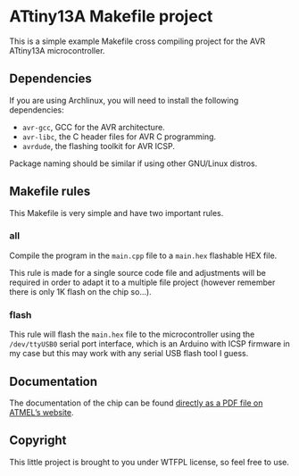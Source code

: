 # ATtiny13A Makefile project

This is a simple example Makefile cross compiling project for the AVR ATtiny13A
microcontroller.

## Dependencies

If you are using Archlinux, you will need to install the following
dependencies:

 - `avr-gcc`, GCC for the AVR architecture.
 - `avr-libc`, the C header files for AVR C programming.
 - `avrdude`, the flashing toolkit for AVR ICSP.

Package naming should be similar if using other GNU/Linux distros.

## Makefile rules

This Makefile is very simple and have two important rules.

### all

Compile the program in the `main.cpp` file to a `main.hex` flashable HEX file.

This rule is made for a single source code file and adjustments will be
required in order to adapt it to a multiple file project (however remember
there is only 1K flash on the chip so…).

### flash

This rule will flash the `main.hex` file to the microcontroller using the
`/dev/ttyUSB0` serial port interface, which is an Arduino with ICSP firmware
in my case but this may work with any serial USB flash tool I guess.

## Documentation

The documentation of the chip can be found [directly as a PDF file on ATMEL’s
website](http://www.atmel.com/Images/doc8126.pdf).

## Copyright

This little project is brought to you under WTFPL license, so feel free to use.

